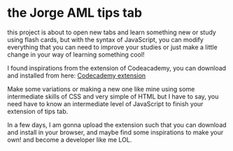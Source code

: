 # the Jorge AML tips tab
this project is about to open new tabs and learn something new or study using flash cards, but with the syntax of JavaScript, you can modify everything that you can need to improve your studies or just make a little change in your way of learning something cool!

I found inspirations from the extension of Codeacademy, you can download and installed from here: [Codecademy extension](https://chrome.google.com/webstore/detail/codecademy-javascript-tip/jjgmamfgfagkcjcgjcaokkmnnfijpcdi)

Make some variations or making a new one like mine using some intermediate skills of CSS and very simple of HTML but I have to say, you need have to know an intermediate level of JavaScript to finish your extension of tips tab.

In a few days, I am gonna upload the extension such that you can download and install in your browser, and maybe find some inspirations to make your own! and become a developer like me LOL.

